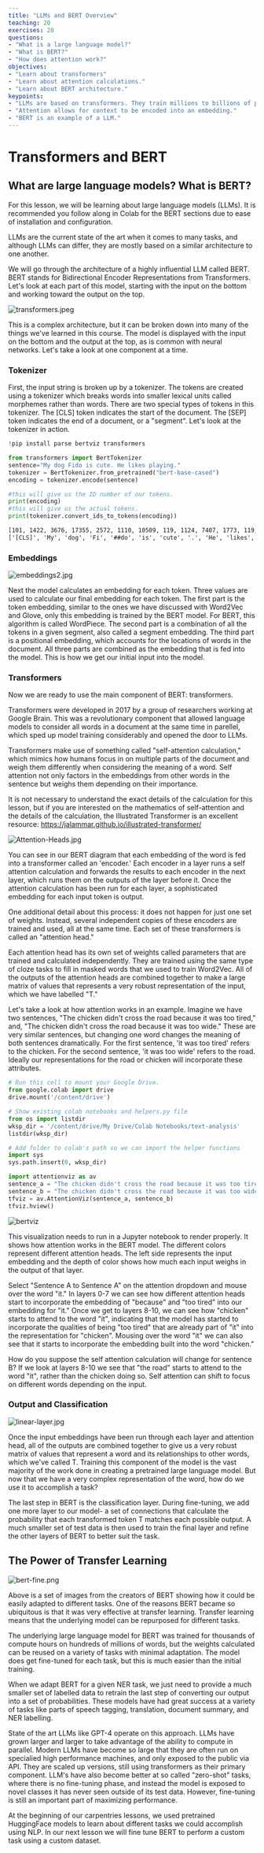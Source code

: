 ```yaml
---
title: "LLMs and BERT Overview"
teaching: 20
exercises: 20
questions:
- "What is a large language model?"
- "What is BERT?"
- "How does attention work?"
objectives:
- "Learn about transformers"
- "Learn about attention calculations."
- "Learn about BERT architecture."
keypoints:
- "LLMs are based on transformers. They train millions to billions of parameters on vast datasets."
- "Attention allows for context to be encoded into an embedding."
- "BERT is an example of a LLM."
---
```

# Transformers and BERT

## What are large language models? What is BERT?

For this lesson, we will be learning about large language models (LLMs). It is recommended you follow along in Colab for the BERT sections due to ease of installation and configuration.

LLMs are the current state of the art when it comes to many tasks, and although LLMs can differ, they are mostly based on a similar architecture to one another.

We will go through the architecture of a highly influential LLM called BERT. BERT stands for Bidirectional Encoder Representations from Transformers. Let's look at each part of this model, starting with the input on the bottom and working toward the output on the top.

![transformers.jpeg](../images/10-fullbert.jpg)

This is a complex architecture, but it can be broken down into many of the things we've learned in this course. The model is displayed with the input on the bottom and the output at the top, as is common with neural networks. Let's take a look at one component at a time.

### Tokenizer

First, the input string is broken up by a tokenizer. The tokens are created using a tokenizer which breaks words into smaller lexical units called morphemes rather than words. There are two special types of tokens in this tokenizer. The [CLS] token indicates the start of the document. The [SEP] token indicates the end of a document, or a "segment". Let's look at the tokenizer in action.

```python
!pip install parse bertviz transformers
```

```python
from transformers import BertTokenizer
sentence="My dog Fido is cute. He likes playing."
tokenizer = BertTokenizer.from_pretrained("bert-base-cased")
encoding = tokenizer.encode(sentence)

#this will give us the ID number of our tokens.
print(encoding)
#this will give us the actual tokens.
print(tokenizer.convert_ids_to_tokens(encoding))
```

```txt
[101, 1422, 3676, 17355, 2572, 1110, 10509, 119, 1124, 7407, 1773, 119, 102]
['[CLS]', 'My', 'dog', 'Fi', '##do', 'is', 'cute', '.', 'He', 'likes', 'playing', '.', '[SEP]']
```

### Embeddings

![embeddings2.jpg](../images/10-embeddings.jpg)

Next the model calculates an embedding for each token. Three values are used to calculate our final embedding for each token. The first part is the token embedding, similar to the ones we have discussed with Word2Vec and Glove, only this embedding is trained by the BERT model. For BERT, this algorithm is called WordPiece. The second part is a combination of all the tokens in a given segment, also called a segment embedding. The third part is a positional embedding, which accounts for the locations of words in the document. All three parts are combined as the embedding that is fed into the model. This is how we get our initial input into the model.

### Transformers

Now we are ready to use the main component of BERT: transformers.

Transformers were developed in 2017 by a group of researchers working at Google Brain. This was a revolutionary component that allowed language models to consider all words in a document at the same time in parellel, which sped up model training considerably and opened the door to LLMs.

Transformers make use of something called "self-attention calculation," which mimics how humans focus in on multiple parts of the document and weigh them differently when considering the meaning of a word. Self attention not only factors in the embeddings from other words in the sentence but weighs them depending on their importance.

It is not necessary to understand the exact details of the calculation for this lesson, but if you are interested on the mathematics of self-attention and the details of the calculation, the Illustrated Transformer is an excellent resource: <https://jalammar.github.io/illustrated-transformer/>

![Attention-Heads.jpg](../images/10-Attention-Heads.jpg)

You can see in our BERT diagram that each embedding of the word is fed into a transformer called an 'encoder.' Each encoder in a layer runs a self attention calculation and forwards the results to each encoder in the next layer, which runs them on the outputs of the layer before it. Once the attention calculation has been run for each layer, a sophisticated embedding for each input token is output.

One additional detail about this process: it does not happen for just one set of weights. Instead, several independent copies of these encoders are trained and used, all at the same time. Each set of these transformers is called an "attention head."

Each attention head has its own set of weights called parameters that are trained and calculated independently. They are trained using the same type of cloze tasks to fill in masked words that we used to train Word2Vec. All of the outputs of the attention heads are combined together to make a large matrix of values that represents a very robust representation of the input, which we have labelled "T."

Let's take a look at how attention works in an example. Imagine we have two sentences, "The chicken didn't cross the road because it was too tired," and, "The chicken didn't cross the road because it was too wide." These are very similar sentences, but changing one word changes the meaning of both sentences dramatically. For the first sentence, 'it was too tired' refers to the chicken. For the second sentence, 'it was too wide' refers to the road. Ideally our representations for the road or chicken will incorporate these attributes.

```python
# Run this cell to mount your Google Drive.
from google.colab import drive
drive.mount('/content/drive')

# Show existing colab notebooks and helpers.py file
from os import listdir
wksp_dir = '/content/drive/My Drive/Colab Notebooks/text-analysis'
listdir(wksp_dir)

# Add folder to colab's path so we can import the helper functions
import sys
sys.path.insert(0, wksp_dir)
```

```python
import attentionviz as av
sentence_a = "The chicken didn't cross the road because it was too tired"
sentence_b = "The chicken didn't cross the road because it was too wide"
tfviz = av.AttentionViz(sentence_a, sentence_b)
tfviz.hview()
```
![bertviz](../images/10-bertviz.png)

This visualization needs to run in a Jupyter notebook to render properly. It shows how attention works in the BERT model. The different colors represent different attention heads. The left side represents the input embedding and the depth of color shows how much each input weighs in the output of that layer.

Select "Sentence A to Sentence A" on the attention dropdown and mouse over the word "it." In layers 0-7 we can see how different attention heads start to incorporate the embedding of "because" and "too tired" into our embedding for "it." Once we get to layers 8-10, we can see how "chicken" starts to attend to the word "it", indicating that the model has started to incorporate the qualities of being "too tired" that are already part of "it" into the representation for "chicken". Mousing over the word "it" we can also see that it starts to incorporate the embedding built into the word "chicken."

How do you suppose the self attention calculation will change for sentence B? If we look at layers 8-10 we see that "the road" starts to attend to the word "it", rather than the chicken doing so. Self attention can shift to focus on different words depending on the input.

### Output and Classification

![linear-layer.jpg](TODO)

Once the input embeddings have been run through each layer and attention head, all of the outputs are combined together to give us a very robust matrix of values that represent a word and its relationships to other words, which we've called T. Training this component of the model is the vast majority of the work done in creating a pretrained large language model. But now that we have a very complex representation of the word, how do we use it to accomplish a task?

The last step in BERT is the classification layer. During fine-tuning, we add one more layer to our model- a set of connections that calculate the probability that each transformed token T matches each possible output. A much smaller set of test data is then used to train the final layer and refine the other layers of BERT to better suit the task.

## The Power of Transfer Learning

![bert-fine.png](TODO)

Above is a set of images from the creators of BERT showing how it could be easily adapted to different tasks. One of the reasons BERT became so ubiquitous is that it was very effective at transfer learning. Transfer learning means that the underlying model can be repurposed for different tasks.

The underlying large language model for BERT was trained for thousands of compute hours on hundreds of millions of words, but the weights calculated can be reused on a variety of tasks with minimal adaptation. The model does get fine-tuned for each task, but this is much easier than the initial training.

When we adapt BERT for a given NER task, we just need to provide a much smaller set of labelled data to retrain the last step of converting our output into a set of probabilities. These models have had great success at a variety of tasks like parts of speech tagging, translation, document summary, and NER labelling.

State of the art LLMs like GPT-4 operate on this approach. LLMs have grown larger and larger to take advantage of the ability to compute in parallel. Modern LLMs have become so large that they are often run on specialied high performance machines, and only exposed to the public via API. They are scaled up versions, still using transformers as their primary component. LLM's have also become better at so called "zero-shot" tasks, where there is no fine-tuning phase, and instead the model is exposed to novel classes it has never seen outside of its test data. However, fine-tuning is still an important part of maximizing performance.

At the beginning of our carpentries lessons, we used pretrained HuggingFace models to learn about different tasks we could accomplish using NLP. In our next lesson we will fine tune BERT to perform a custom task using a custom dataset.
